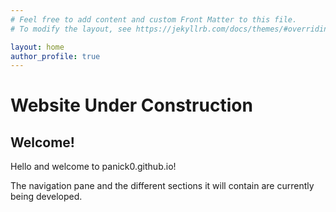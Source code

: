```yaml
---
# Feel free to add content and custom Front Matter to this file.
# To modify the layout, see https://jekyllrb.com/docs/themes/#overriding-theme-defaults

layout: home
author_profile: true
---
```


# Website Under Construction

## Welcome!

Hello and welcome to panick0.github.io! 

The navigation pane and the different sections it will contain are currently being developed.
